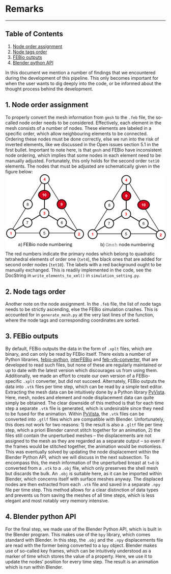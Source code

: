 # Remarks

-----

## Table of Contents
1. [Node order assignment](#node_order)
2. [Node tags order](#node_tags)
3. [FEBio outputs](#febio_outputs)
4. [Blender python API](#blender)

In this document we mention a number of findings that we encountered during the development of this pipeline. This
only becomes important for when the user wants to dig deeply into the code, or be informed about the thought process
behind the development.

## 1. Node order assignment <a name="node_order"></a>
To properly convert the mesh information from `gmsh` to the `.feb` file, the so-called node order needs to be considered.
Effectively, each element in the mesh consists of a number of nodes. These elements are labeled in a specific order,
which allow neighbouring elements to be connected. Ordering these nodes must be done correctly, else we run into the risk
of inverted elements, like we discussed in the Open issues section 5.1 in the first bullet. Important to note here, is that
`gmsh` and FEBio have inconsistent node ordering, which implies that some nodes in each element need to be manually
adjusted. Fortunately, this only holds for the second order `tet10` elements. The nodes that must be adjusted are 
schematically given in the figure below:
![Node ordering](../images/node_ordering.png "Node ordering conversion")
The red numbers indicate the primary nodes which belong to quadratic tetrahedral elements of order one (`tet4`), the black
ones that are added for second order nodes (`tet10`). The labels with a red background ought to be manually exchanged. This is readily 
implemented in the code, see the DocString in `write_elements_to_xml()` in `simulation_setting.py`.

## 2. Node tags order <a name="node_tags"></a>
Another note on the node assignment. In the `.feb` file, the list of node tags needs to be strictly ascending, else the
FEBio simulation crashes. This is accounted for in `generate_mesh.py` at the very last lines of the function, where the
node tags and corresponding coordinates are sorted.

## 3. FEBio outputs <a name="febio_outputs"></a>
By default, FEBio outputs the data in the form of `.xplt` files, which are binary, and can only be read by FEBio itself. 
There exists a number of Python libraries, [febio-python](https://github.com/Nobregaigor/FEBio-Python), 
[interFEBio](https://github.com/andresutrera/interFEBio/tree/master) and 
[feb-vtk-converter](https://github.com/yskmt/feb-vtk-converter/blob/master/read_xplt.py), that are developed to read such
files, but none of these are regularly maintained or up to date with the latest version which discourages us from using
them. Additionally, we made an effort to create our own version of a FEBio-specific `.xplt` converter, but did not succeed.
Alternately, FEBio outputs the data into `.vtk` files per time step, which can be read by a simple text editor. Extracting
the mesh data can be intuitively done by a Python library [PyVista](https://docs.pyvista.org/api/). Here, mesh, nodes 
and element and node displacement data can quite simply be obtained. The clear downside of this method is that for each
time step a separate `.vtk` file is generated, which is undesirable since they need to be fused for the animation. Within
[PyVista](https://docs.pyvista.org/api/), the `.vtk` files can be converted into `.gtlf` files which are compatible with
Blender. Unfortunately, this does not work for two reasons: 1) the result is also a `.gltf` file per time step, which
a priori Blender cannot stitch together for an animation, 2) the files still contain the unperturbed meshes – the 
displacements are not assigned to the mesh as they are regarded as a separate output – so even if the frames would be 
stitched together, the animation would be motionless. This was eventually solved by updating the node displacement within
the Blender Python API, which we will discuss in the next subsection. To encompass this, the mesh information of the 
unperturbed breast at `t=0` is converted from a `.vtk` to a `.obj` file, which only preserves the shell mesh but discards
the bulk. An `.obj` is suitable here, as it can be imported within Blender, which concerns itself with surface meshes 
anyway. The displaced nodes are then extracted from each `.vtk` file and saved in a separate `.npy` file per time step. 
This method allows for a clear distinction of data types and prevents us from saving the meshes of all time steps, which 
is less elegant and most notably very memory intensive.

## 4. Blender python API <a name="blender"></a>
For the final step, we made use of the Blender Python API, which is built in the Blender program. This makes use of the
`bpy` library, which comes standard with Blender. In this step, the `.obj` and the `.npy` displacements file are read
with the former being converted to a `bpy` object. Blender makes use of so-called key frames, which can be intuitively
understood as a marker of time which stores the value of a property. Here, we use it to update the nodes’ position for
every time step. The result is an animation which is run within Blender.